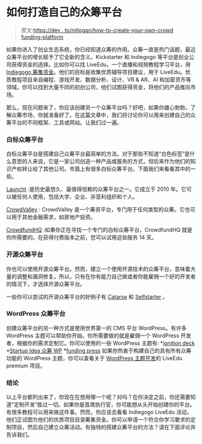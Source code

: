 # 如何打造自己的众筹平台

> 原文:[https://dev . to/nitlogan/how-to-create-your-own-crowd funding-platform](https://dev.to/nitlogan/how-to-create-your-own-crowdfunding-platform)

如果你进入了创业生态系统，你已经知道众筹的作用。众筹一直是热门话题，最近众筹平台的增长赋予了它全新的含义。Kickstarter 和 Indiegogo 等平台是创业公司获得资金的选择。比如你可以找 LiveEdu，一个直播和视频教程学习平台，用 [Indiegogo 筹集资金](https://indiegogo.liveedu.tv/)。他们的目标是收集优质辅导项目建议，用于 LiveEdu。优质教程项目来自编程、游戏开发、数据分析、设计、VR & AR、AI 和加密货币等领域。你可以找到大量不同的初创公司，他们试图获得资金，将他们的产品推向市场。

那么，现在问题来了，你应该创建另一个众筹平台吗？好吧，如果你雄心勃勃，了解众筹市场，你就准备好了。在这篇文章中，我们将讨论你可以用来创建自己的众筹平台的不同框架、工具或网站。让我们过一遍。

### 白标众筹平台

白标众筹平台是搭建自己众筹平台最简单的方法。对于那些不知道“白色标签”是什么意思的人来说，它是一家公司创造一种产品或服务的方式，但后来作为他们的知识产权转让给了其他公司。市面上有很多白标众筹平台。下面我们来看看其中的一些。

[Launcht](http://www.launcht.com/) :是历史最悠久、最值得信赖的众筹平台之一。它成立于 2010 年。它可以被任何人使用，包括大学、企业、非营利组织和个人。

[CrowdValley](https://www.crowdvalley.com/) : CrowdValley 是一个筹资平台，专门用于任何类型的众筹。它也可以用于其他金融需求，如房地产投资。

[CrowdfundHQ](https://crowdfundhq.com/) :如果你正在寻找一个专门的白标众筹平台，CrowdfundHQ 就是你所需要的。在获得付费版本之前，您可以试用这些服务 14 天。

### 开源众筹平台

你也可以使用开源众筹平台。然而，建立一个使用开源技术的众筹平台，意味着大量的调整和漏洞修复。所以，只有在你有能力自己做或者你能雇佣一个好的开发者的情况下，才选择开源众筹平台。

一些你可以尝试的开源众筹平台的好例子有 [Catarse](https://github.com/danielweinmann/catarse) 和 [Selfstarter](http://selfstarter.us/) 。

### WordPress 众筹平台

创建众筹平台的另一种方式是使用世界第一的 CMS 平台 WordPress。有许多 WordPress 主题可以帮助你开始。你所需要做的就是雇佣一个 WordPress 开发者，根据你的需求定制它。你可以使用的一些 WordPress 主题有:
*[ignition deck](https://ignitiondeck.com/id/?ref=1)
*[Startup Idea 众筹 WP](https://themeforest.net/item/startup-idea-crowdfunding-wordpress-theme/11142088?s_rank=1)
*[funding press](https://themeforest.net/item/fundingpress-the-crowdfunding-wordpress-theme/4371069?s_rank=2)
如果你热衷于构建自己的具有所有众筹功能的 WordPress 主题，你可以查看关于 [WordPress 主题开发](https://www.liveedu.tv/awakekat/2w1n8-convert-psd-to-wordpress-theme-wordpress/)的 LiveEdu premium 项目。

### 结论

以上平台都列出来了，你现在在想用哪一个呢？对吗？在你决定之前，你还需要知道“定制开发”胜过一切。如果你是首席执行官，你可能想从头开始创建你的平台。有很多教程可以用来做这件事。然而，你应该去看看 Indiegogo LiveEdu 活动，他们正试图为他们的优质项目目录筹集资金。你可以申请一个符合你学习要求的定制项目，然后自己建立众筹活动。有独特的搭建众筹平台的方法？请在下面评论并告诉我们。
